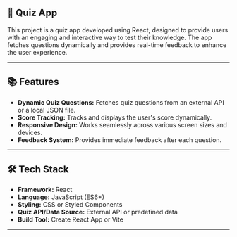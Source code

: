## 🧠 Quiz App

This project is a quiz app developed using React, designed to provide users with an engaging and interactive way to test their knowledge. The app fetches questions dynamically and provides real-time feedback to enhance the user experience.

---

## 📚 Features

- **Dynamic Quiz Questions:** Fetches quiz questions from an external API or a local JSON file.
- **Score Tracking:** Tracks and displays the user's score dynamically.
- **Responsive Design:** Works seamlessly across various screen sizes and devices.
- **Feedback System:** Provides immediate feedback after each question.

---

## 🛠️ Tech Stack

- **Framework:** React
- **Language:** JavaScript (ES6+)
- **Styling:** CSS or Styled Components
- **Quiz API/Data Source:** External API or predefined data
- **Build Tool:** Create React App or Vite

---
